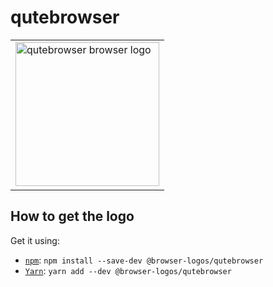 qutebrowser
===========

<!-- markdownlint-disable line-length no-inline-html -->
<table>
    <tr height=240>
        <td>
            <a href="https://github.com/alrra/browser-logos/tree/8fab53c2544fe45642f4b330f21c426a07c63367/src/qutebrowser">
                <img width=230 src="https://raw.githubusercontent.com/alrra/browser-logos/8fab53c2544fe45642f4b330f21c426a07c63367/src/qutebrowser/qutebrowser_512x512.png" alt="qutebrowser browser logo">
            </a>
        </td>
    </tr>
</table>
<!-- markdownlint-enable line-length no-inline-html -->

How to get the logo
-------------------

Get it using:

* [`npm`][npm]: `npm install --save-dev @browser-logos/qutebrowser`
* [`Yarn`][yarn]: `yarn add --dev @browser-logos/qutebrowser`

<!-- Link labels: -->

[npm]: https://www.npmjs.com/
[yarn]: https://yarnpkg.com/
